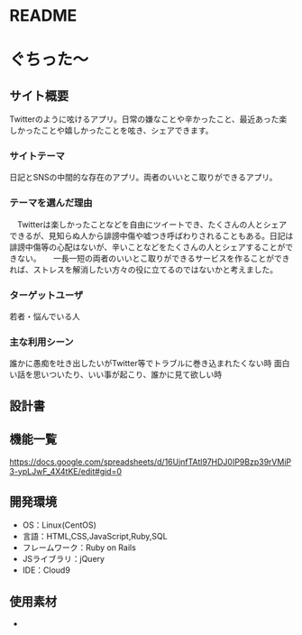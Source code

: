 # README

# ぐちった〜

## サイト概要
Twitterのように呟けるアプリ。日常の嫌なことや辛かったこと、最近あった楽しかったことや嬉しかったことを呟き、シェアできます。

### サイトテーマ
日記とSNSの中間的な存在のアプリ。両者のいいとこ取りができるアプリ。

### テーマを選んだ理由
　Twitterは楽しかったことなどを自由にツイートでき、たくさんの人とシェアできるが、見知らぬ人から誹謗中傷や嘘つき呼ばわりされることもある。日記は誹謗中傷等の心配はないが、辛いことなどをたくさんの人とシェアすることができない。
　
 一長一短の両者のいいとこ取りができるサービスを作ることができれば、ストレスを解消したい方々の役に立てるのではないかと考えました。

### ターゲットユーザ
若者・悩んでいる人

### 主な利用シーン
誰かに愚痴を吐き出したいがTwitter等でトラブルに巻き込まれたくない時
面白い話を思いついたり、いい事が起こり、誰かに見て欲しい時


## 設計書


## 機能一覧
https://docs.google.com/spreadsheets/d/16UjnfTAtl97HDJ0IP9Bzp39rVMiP3-ypLJwF_4X4tKE/edit#gid=0

## 開発環境
- OS：Linux(CentOS)
- 言語：HTML,CSS,JavaScript,Ruby,SQL
- フレームワーク：Ruby on Rails
- JSライブラリ：jQuery
- IDE：Cloud9

## 使用素材
- 
